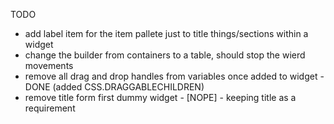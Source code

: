 TODO


- add label item for the item pallete just to title things/sections within a widget
- change the builder from containers to a table, should stop the wierd movements
- remove all drag and drop handles from variables once added to widget - DONE (added CSS.DRAGGABLECHILDREN)
- remove title form first dummy widget - [NOPE] - keeping title as a requirement